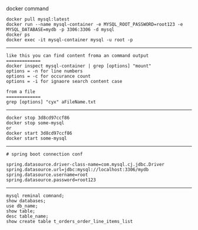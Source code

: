 docker command

    docker pull mysql:latest
    docker run --name mysql-container -e MYSQL_ROOT_PASSWORD=root123 -e MYSQL_DATABASE=mydb -p 3306:3306 -d mysql
    docker ps
    docker exec -it mysql-container mysql -u root -p
--- 
    like this you can find content froma an command output
    =============
    docker inspect mysql-container | grep [options] "mount"
    options = -n for line numbers
    options = -c for occurance count 
    options = -i for ignaore search content case

    from a file
    =============
    grep [options] "cyx" aFileName.txt

---

    docker stop 3d8cd97ccf86
    docker stop some-mysql
    or
    docker start 3d8cd97ccf86
    docker start some-mysql

---

    # spring boot connection conf

    spring.datasource.driver-class-name=com.mysql.cj.jdbc.Driver
    spring.datasource.url=jdbc:mysql://localhost:3306/mydb
    spring.datasource.username=root
    spring.datasource.password=root123

---

    mysql reminal comnand;
    show databases;
    use db_name;
    show table;
    desc table_name;
    show create table t_orders_order_line_items_list
    
